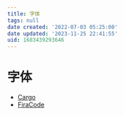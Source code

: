 ```yaml
---
title: 字体
tags: null
date created: '2022-07-03 05:25:00'
date updated: '2023-11-25 22:41:55'
uid: 1683439293646
---
```


# 字体

- [Cargo](https://cargo.site/)
- [FiraCode](https://github.com/tonsky/FiraCode)

